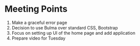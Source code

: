 # Meeting Points

1. Make a graceful error page
2. Decision to use Bulma over standard CSS, Bootstrap
3. Focus on setting up UI of the home page and add application
4. Prepare video for Tuesday